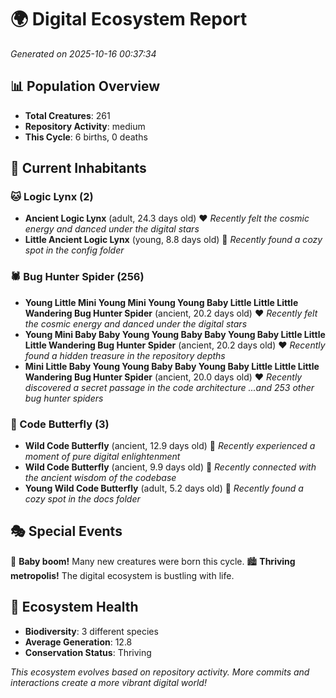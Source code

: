 # 🌍 Digital Ecosystem Report
*Generated on 2025-10-16 00:37:34*

## 📊 Population Overview
- **Total Creatures**: 261
- **Repository Activity**: medium
- **This Cycle**: 6 births, 0 deaths

## 👥 Current Inhabitants

### 🐱 Logic Lynx (2)
- **Ancient Logic Lynx** (adult, 24.3 days old) ❤️
  *Recently felt the cosmic energy and danced under the digital stars*
- **Little Ancient Logic Lynx** (young, 8.8 days old) 💚
  *Recently found a cozy spot in the config folder*

### 🕷️ Bug Hunter Spider (256)
- **Young Little Mini Young Mini Young Young Baby Little Little Little Wandering Bug Hunter Spider** (ancient, 20.2 days old) ❤️
  *Recently felt the cosmic energy and danced under the digital stars*
- **Young Mini Baby Baby Young Young Baby Baby Young Baby Little Little Little Wandering Bug Hunter Spider** (ancient, 20.2 days old) ❤️
  *Recently found a hidden treasure in the repository depths*
- **Mini Little Baby Young Young Baby Baby Young Baby Little Little Little Wandering Bug Hunter Spider** (ancient, 20.0 days old) ❤️
  *Recently discovered a secret passage in the code architecture*
  *...and 253 other bug hunter spiders*

### 🦋 Code Butterfly (3)
- **Wild Code Butterfly** (ancient, 12.9 days old) 💛
  *Recently experienced a moment of pure digital enlightenment*
- **Wild Code Butterfly** (ancient, 9.9 days old) 💛
  *Recently connected with the ancient wisdom of the codebase*
- **Young Wild Code Butterfly** (adult, 5.2 days old) 💚
  *Recently found a cozy spot in the docs folder*

## 🎭 Special Events

🎉 **Baby boom!** Many new creatures were born this cycle.
🏙️ **Thriving metropolis!** The digital ecosystem is bustling with life.

## 🔬 Ecosystem Health
- **Biodiversity**: 3 different species
- **Average Generation**: 12.8
- **Conservation Status**: Thriving

*This ecosystem evolves based on repository activity. More commits and interactions create a more vibrant digital world!*